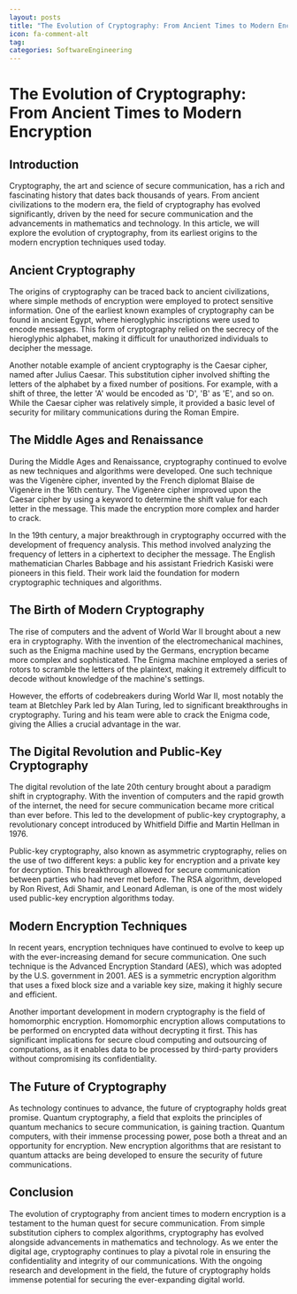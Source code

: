 ```yaml
---
layout: posts
title: "The Evolution of Cryptography: From Ancient Times to Modern Encryption"
icon: fa-comment-alt
tag:      
categories: SoftwareEngineering
---
```



# The Evolution of Cryptography: From Ancient Times to Modern Encryption

## Introduction

Cryptography, the art and science of secure communication, has a rich and fascinating history that dates back thousands of years. From ancient civilizations to the modern era, the field of cryptography has evolved significantly, driven by the need for secure communication and the advancements in mathematics and technology. In this article, we will explore the evolution of cryptography, from its earliest origins to the modern encryption techniques used today.

## Ancient Cryptography

The origins of cryptography can be traced back to ancient civilizations, where simple methods of encryption were employed to protect sensitive information. One of the earliest known examples of cryptography can be found in ancient Egypt, where hieroglyphic inscriptions were used to encode messages. This form of cryptography relied on the secrecy of the hieroglyphic alphabet, making it difficult for unauthorized individuals to decipher the message.

Another notable example of ancient cryptography is the Caesar cipher, named after Julius Caesar. This substitution cipher involved shifting the letters of the alphabet by a fixed number of positions. For example, with a shift of three, the letter 'A' would be encoded as 'D', 'B' as 'E', and so on. While the Caesar cipher was relatively simple, it provided a basic level of security for military communications during the Roman Empire.

## The Middle Ages and Renaissance

During the Middle Ages and Renaissance, cryptography continued to evolve as new techniques and algorithms were developed. One such technique was the Vigenère cipher, invented by the French diplomat Blaise de Vigenère in the 16th century. The Vigenère cipher improved upon the Caesar cipher by using a keyword to determine the shift value for each letter in the message. This made the encryption more complex and harder to crack.

In the 19th century, a major breakthrough in cryptography occurred with the development of frequency analysis. This method involved analyzing the frequency of letters in a ciphertext to decipher the message. The English mathematician Charles Babbage and his assistant Friedrich Kasiski were pioneers in this field. Their work laid the foundation for modern cryptographic techniques and algorithms.

## The Birth of Modern Cryptography

The rise of computers and the advent of World War II brought about a new era in cryptography. With the invention of the electromechanical machines, such as the Enigma machine used by the Germans, encryption became more complex and sophisticated. The Enigma machine employed a series of rotors to scramble the letters of the plaintext, making it extremely difficult to decode without knowledge of the machine's settings.

However, the efforts of codebreakers during World War II, most notably the team at Bletchley Park led by Alan Turing, led to significant breakthroughs in cryptography. Turing and his team were able to crack the Enigma code, giving the Allies a crucial advantage in the war.

## The Digital Revolution and Public-Key Cryptography

The digital revolution of the late 20th century brought about a paradigm shift in cryptography. With the invention of computers and the rapid growth of the internet, the need for secure communication became more critical than ever before. This led to the development of public-key cryptography, a revolutionary concept introduced by Whitfield Diffie and Martin Hellman in 1976.

Public-key cryptography, also known as asymmetric cryptography, relies on the use of two different keys: a public key for encryption and a private key for decryption. This breakthrough allowed for secure communication between parties who had never met before. The RSA algorithm, developed by Ron Rivest, Adi Shamir, and Leonard Adleman, is one of the most widely used public-key encryption algorithms today.

## Modern Encryption Techniques

In recent years, encryption techniques have continued to evolve to keep up with the ever-increasing demand for secure communication. One such technique is the Advanced Encryption Standard (AES), which was adopted by the U.S. government in 2001. AES is a symmetric encryption algorithm that uses a fixed block size and a variable key size, making it highly secure and efficient.

Another important development in modern cryptography is the field of homomorphic encryption. Homomorphic encryption allows computations to be performed on encrypted data without decrypting it first. This has significant implications for secure cloud computing and outsourcing of computations, as it enables data to be processed by third-party providers without compromising its confidentiality.

## The Future of Cryptography

As technology continues to advance, the future of cryptography holds great promise. Quantum cryptography, a field that exploits the principles of quantum mechanics to secure communication, is gaining traction. Quantum computers, with their immense processing power, pose both a threat and an opportunity for encryption. New encryption algorithms that are resistant to quantum attacks are being developed to ensure the security of future communications.

## Conclusion

The evolution of cryptography from ancient times to modern encryption is a testament to the human quest for secure communication. From simple substitution ciphers to complex algorithms, cryptography has evolved alongside advancements in mathematics and technology. As we enter the digital age, cryptography continues to play a pivotal role in ensuring the confidentiality and integrity of our communications. With the ongoing research and development in the field, the future of cryptography holds immense potential for securing the ever-expanding digital world.